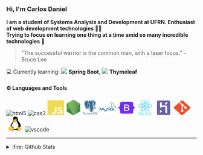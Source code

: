 ### Hi, I'm Carlos Daniel

**I am a student of Systems Analysis and Development at UFRN. Enthusiast of web development technologies 👨‍💻 <br/> Trying to focus on learning one thing at a time amid so many incredible technologies** 🤯

> "The successful warrior is the common man, with a laser focus." - Bruce Lee

💻 Currently learning:
<img src="https://avatars0.githubusercontent.com/u/317776?s=200&v=4" width="19"/> <b> Spring Boot</b>,
<img src="https://avatars0.githubusercontent.com/u/1492367?s=200&v=4" width="19"/> <b> Thymeleaf</b>

#### ⚙ Languages and Tools

<div>
  <!-- Base -->
  <img src="https://devicons.github.io/devicon/devicon.git/icons/html5/html5-original-wordmark.svg" alt="html5" width="45" height="45"/>
  <img src="https://devicons.github.io/devicon/devicon.git/icons/css3/css3-original-wordmark.svg" alt="css3" width="45" height="45"/>
  <img src="https://github.com/devicons/devicon/blob/master/icons/javascript/javascript-plain.svg" alt="javascript" width="45" height="40"/>
  <!-- Backend -->
  <img src="https://raw.githubusercontent.com/github/explore/80688e429a7d4ef2fca1e82350fe8e3517d3494d/topics/nodejs/nodejs.png" alt="nodejs" width="41" height="41"/>
  <!-- Database -->
  <img src="https://github.com/devicons/devicon/blob/master/icons/postgresql/postgresql-plain-wordmark.svg" alt="postgresql" width="41" height="41"/> 
  <img src="https://github.com/devicons/devicon/blob/master/icons/mysql/mysql-plain-wordmark.svg" alt="mysql" width="45" height="45"/>
  <!-- Framework  -->
  <img src="https://github.com/devicons/devicon/blob/master/icons/bootstrap/bootstrap-plain.svg" alt="bootstrap" width="45" height="40"/>
  <img src="https://github.com/devicons/devicon/blob/master/icons/react/react-original-wordmark.svg" alt="react" width="45" height="40"/>
  <!-- Cloud -->
  <img src="https://github.com/devicons/devicon/blob/master/icons/heroku/heroku-plain.svg" alt="heroku" width="45" height="40"/>
  <img src="https://github.com/devicons/devicon/blob/master/icons/git/git-original.svg" alt="git" width="45" height="40"/>
  <!-- Others Tools --> 
  <img src="https://github.com/devicons/devicon/blob/master/icons/linux/linux-original.svg" alt="linux" width="45" height="40"/>
  <img src="https://upload.wikimedia.org/wikipedia/commons/9/9a/Visual_Studio_Code_1.35_icon.svg" alt="vscode" width="40" heigth="39"/>
  
</div>

---

<details>
  <summary>:fire: Github Stats</summary>
  <img align="left" src="https://github-readme-stats.vercel.app/api?username=danielbras&show_icons=true&hide_border=true&count_private=true" alt="mwingter's GitHub Stats" />
</details>

